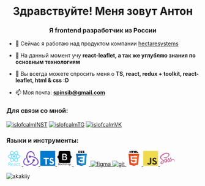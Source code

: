 <h1 align="center">Здравствуйте! Меня зовут Антон</h1>
<h3 align="center">Я frontend разработчик из России</h3>

- 🔭 Сейчас я работаю над продуктом компании [hectaresystems](https://hectaresystems.ru/)

- 🌱 На данный момент учу **react-leaflet, а так же углубляю знания по основным технологиям**

- 💬 Вы всегда можете спросить меня о **TS, react, redux + toolkit, react-leaflet, html & css :D**

- 📫 Моя почта: **spinsib@gmail.com**

<h3 align="left">Для связи со мной:</h3>
<p align="left">
<a href="https://instagram.com/islofcalm" target="blank"><img align="center" src="https://raw.githubusercontent.com/rahuldkjain/github-profile-readme-generator/master/src/images/icons/Social/instagram.svg" alt="islofcalmINST" height="30" width="40" /></a>
<a href="https://t.me/islofcalm" target="blank"><img align="center" src="https://cdn-icons-png.flaticon.com/512/4701/4701496.png" alt="islofcalmTG" height="30" width="40" /></a>
<a href="https://vk.com/1rama_2_vandama" target="blank"><img align="center" src="https://e7.pngegg.com/pngimages/701/285/png-clipart-vkontakte-computer-icons-logo-others-angle-hand-thumbnail.png" alt="islofcalmVK" height="30" width="40" /></a>
  
</p>

<h3 align="left">Языки и инструменты:</h3>
<p align="left"> <a href="https://reactjs.org/" target="_blank" rel="noreferrer"> <img src="https://raw.githubusercontent.com/devicons/devicon/master/icons/react/react-original-wordmark.svg" alt="react" width="40" height="40"/> </a> <a href="https://redux.js.org" target="_blank" rel="noreferrer"> <img src="https://raw.githubusercontent.com/devicons/devicon/master/icons/redux/redux-original.svg" alt="redux" width="40" height="40"/> <a href="https://www.typescriptlang.org/" target="_blank" rel="noreferrer"> <img src="https://raw.githubusercontent.com/devicons/devicon/master/icons/typescript/typescript-original.svg" alt="typescript" width="40" height="40"/> </a> <a href="https://getbootstrap.com" target="_blank" rel="noreferrer"> <img src="https://raw.githubusercontent.com/devicons/devicon/master/icons/bootstrap/bootstrap-plain-wordmark.svg" alt="bootstrap" width="40" height="40"/> </a> <a href="https://www.w3schools.com/css/" target="_blank" rel="noreferrer"> <img src="https://raw.githubusercontent.com/devicons/devicon/master/icons/css3/css3-original-wordmark.svg" alt="css3" width="40" height="40"/> </a> <a href="https://www.figma.com/" target="_blank" rel="noreferrer"> <img src="https://www.vectorlogo.zone/logos/figma/figma-icon.svg" alt="figma" width="40" height="40"/> </a> <a href="https://git-scm.com/" target="_blank" rel="noreferrer"> <img src="https://www.vectorlogo.zone/logos/git-scm/git-scm-icon.svg" alt="git" width="40" height="40"/> </a> <a href="https://www.w3.org/html/" target="_blank" rel="noreferrer"> <img src="https://raw.githubusercontent.com/devicons/devicon/master/icons/html5/html5-original-wordmark.svg" alt="html5" width="40" height="40"/> </a> <a href="https://developer.mozilla.org/en-US/docs/Web/JavaScript" target="_blank" rel="noreferrer"> <img src="https://raw.githubusercontent.com/devicons/devicon/master/icons/javascript/javascript-original.svg" alt="javascript" width="40" height="40"/> </a> </a> <a href="https://sass-lang.com" target="_blank" rel="noreferrer"> <img src="https://raw.githubusercontent.com/devicons/devicon/master/icons/sass/sass-original.svg" alt="sass" width="40" height="40"/> </a> </p>

<p><img align="center" src="https://github-readme-stats.vercel.app/api/top-langs?username=akakiiy&show_icons=true&title_color=d53f3f&text_color=000000&bg_color=eeb4b4&locale=en&layout=compact" alt="akakiiy" /></p>
